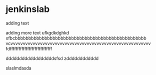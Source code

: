 # jenkinslab

adding text

adding more text
ufkgdkdghkd
xfbcbbbbbbbbbbbbbbbbbbbbbbbbbbbbbbbbbbbbbbbbbbbbbbbbb
vcvvvvvvvvvvvvvvvvvvvvvvvvvvvvvvvvvvvvvvvvvvvvvvvvvvvvvvvvv
fdfffffffffffffffffffffffffffff



ddddddddddddddddddsfsd
zdddddddddddd






slaslmdasda
